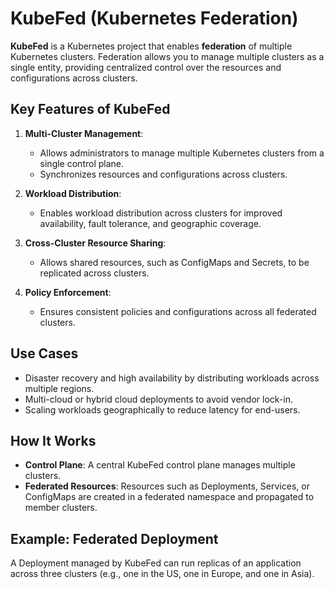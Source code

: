 # KubeFed (Kubernetes Federation)

**KubeFed** is a Kubernetes project that enables **federation** of multiple Kubernetes clusters. Federation allows you to manage multiple clusters as a single entity, providing centralized control over the resources and configurations across clusters.

## Key Features of KubeFed

1. **Multi-Cluster Management**:

   - Allows administrators to manage multiple Kubernetes clusters from a single control plane.
   - Synchronizes resources and configurations across clusters.

2. **Workload Distribution**:

   - Enables workload distribution across clusters for improved availability, fault tolerance, and geographic coverage.

3. **Cross-Cluster Resource Sharing**:

   - Allows shared resources, such as ConfigMaps and Secrets, to be replicated across clusters.

4. **Policy Enforcement**:
   - Ensures consistent policies and configurations across all federated clusters.

## Use Cases

- Disaster recovery and high availability by distributing workloads across multiple regions.
- Multi-cloud or hybrid cloud deployments to avoid vendor lock-in.
- Scaling workloads geographically to reduce latency for end-users.

## How It Works

- **Control Plane**: A central KubeFed control plane manages multiple clusters.
- **Federated Resources**: Resources such as Deployments, Services, or ConfigMaps are created in a federated namespace and propagated to member clusters.

## Example: Federated Deployment

A Deployment managed by KubeFed can run replicas of an application across three clusters (e.g., one in the US, one in Europe, and one in Asia).

